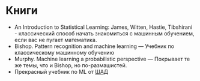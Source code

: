 # Книги
* An Introduction to Statistical Learning: James, Witten, Hastie, Tibshirani - классический способ начать знакомиться с
машинным обучением, если вас не пугает математика.
* Bishop. Pattern recognition and machine learning — Учебник по классическому машинному обучению
* Murphy. Machine learning a probabilistic perspective — Покрывает те же темы, что и Bishop, но по-размашистей.
* Прекрасный учебник по ML от [ШАД](https://academy.yandex.ru/handbook/ml)